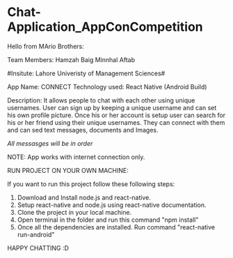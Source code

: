 # Chat-Application_AppConCompetition

Hello from MArio Brothers:

Team Members: 
Hamzah Baig
Minnhal Aftab

#Insitute: Lahore Univeristy of Management Sciences#

App Name: CONNECT
Technology used: React Native (Android Build)

Description: It allows people to chat with each other using unique usernames. User can sign up by keeping a unique username and can 
set his own profile picture. Once his or her account is setup user can search for his or her friend using their unique usernames. 
They can connect with them and can sed text messages, documents and Images.

*All messasges will be in order*

NOTE: App works with internet connection only.

RUN PROJECT ON YOUR OWN MACHINE: 

If you want to run this project follow these following steps: 

1) Download and Install node.js and react-native.
2) Setup react-native and node.js using react-native documentation.
3) Clone the project in your local machine.
4) Open terminal in the folder and run this command "npm install"
5) Once all the dependencies are installed. Run command "react-native run-android"

HAPPY CHATTING :D
